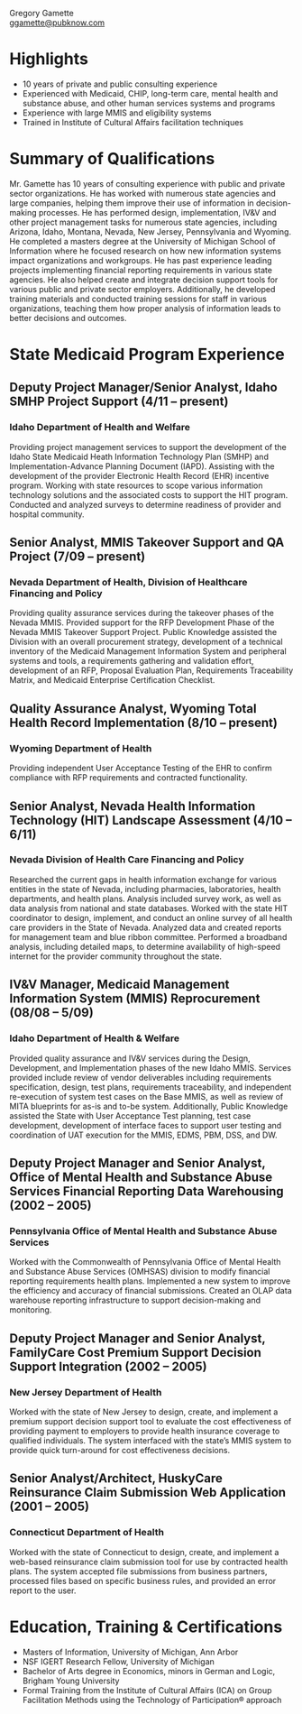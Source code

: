 Gregory Gamette  
ggamette@pubknow.com 

# Highlights
* 10 years of private and public consulting experience
* Experienced with Medicaid, CHIP, long-term care, mental health and substance abuse, and other human services systems and programs
* Experience with large MMIS and eligibility systems
* Trained in Institute of Cultural Affairs facilitation techniques

# Summary of Qualifications
Mr. Gamette has 10 years of consulting experience with public and private sector organizations. He has worked with numerous state agencies and large companies, helping them improve their use of information in decision-making processes. He has performed design, implementation, IV&V and other project management tasks for numerous state agencies, including Arizona, Idaho, Montana, Nevada, New Jersey, Pennsylvania and Wyoming. He completed a masters degree at the University of Michigan School of Information where he focused research on how new information systems impact organizations and workgroups. He has past experience leading projects implementing financial reporting requirements in various state agencies. He also helped create and integrate decision support tools for various public and private sector employers. Additionally, he developed training materials and conducted training sessions for staff in various organizations, teaching them how proper analysis of information leads to better decisions and outcomes.


# State Medicaid Program Experience 

## Deputy Project Manager/Senior Analyst, Idaho SMHP Project Support (4/11 – present)
### Idaho Department of Health and Welfare

Providing project management services to support the development of the Idaho State Medicaid Heath Information Technology Plan (SMHP) and Implementation-Advance Planning Document (IAPD). Assisting with the development of the provider Electronic Health Record (EHR) incentive program. Working with state resources to scope various information technology solutions and the associated costs to support the HIT program. Conducted and analyzed surveys to determine readiness of provider and hospital community.

## Senior Analyst, MMIS Takeover Support and QA Project (7/09 – present)
### Nevada Department of Health, Division of Healthcare Financing and Policy

Providing quality assurance services during the takeover phases of the Nevada MMIS. Provided support for the RFP Development Phase of the Nevada MMIS Takeover Support Project. Public Knowledge assisted the Division with an overall procurement strategy, development of a technical inventory of the Medicaid Management Information System and peripheral systems and tools, a requirements gathering and validation effort, development of an RFP, Proposal Evaluation Plan, Requirements Traceability Matrix, and Medicaid Enterprise Certification Checklist.

## Quality Assurance Analyst, Wyoming Total Health Record Implementation (8/10 – present)
### Wyoming Department of Health

Providing independent User Acceptance Testing of the EHR to confirm compliance with RFP requirements and contracted functionality.

## Senior Analyst, Nevada Health Information Technology (HIT) Landscape Assessment (4/10 – 6/11)
### Nevada Division of Health Care Financing and Policy

Researched the current gaps in health information exchange for various entities in the state of Nevada, including pharmacies, laboratories, health departments, and health plans. Analysis included survey work, as well as data analysis from national and state databases. Worked with the state HIT coordinator to design, implement, and conduct an online survey of all health care providers in the State of Nevada. Analyzed data and created reports for management team and blue ribbon committee. Performed a broadband analysis, including detailed maps, to determine availability of high-speed internet for the provider community throughout the state.

## IV&V Manager, Medicaid Management Information System (MMIS) Reprocurement (08/08 – 5/09)
### Idaho Department of Health & Welfare

Provided quality assurance and IV&V services during the Design, Development, and Implementation phases of the new Idaho MMIS. Services provided include review of vendor deliverables including requirements specification, design, test plans, requirements traceability, and independent re-execution of system test cases on the Base MMIS, as well as review of MITA blueprints for as-is and to-be system. Additionally, Public Knowledge assisted the State with User Acceptance Test planning, test case development, development of interface faces to support user testing and coordination of UAT execution for the MMIS, EDMS, PBM, DSS, and DW. 

## Deputy Project Manager and Senior Analyst, Office of Mental Health and Substance Abuse Services Financial Reporting Data Warehousing (2002 – 2005)
### Pennsylvania Office of Mental Health and Substance Abuse Services

Worked with the Commonwealth of Pennsylvania Office of Mental Health and Substance Abuse Services (OMHSAS) division to modify financial reporting requirements health plans. Implemented a new system to improve the efficiency and accuracy of financial submissions. Created an OLAP data warehouse reporting infrastructure to support decision-making and monitoring.

## Deputy Project Manager and Senior Analyst, FamilyCare Cost Premium Support Decision Support Integration (2002 – 2005)
### New Jersey Department of Health

Worked with the state of New Jersey to design, create, and implement a premium support decision support tool to evaluate the cost effectiveness of providing payment to employers to provide health insurance coverage to qualified individuals. The system interfaced with the state’s MMIS system to provide quick turn-around for cost effectiveness decisions.

## Senior Analyst/Architect, HuskyCare Reinsurance Claim Submission Web Application (2001 – 2005)
### Connecticut Department of Health

Worked with the state of Connecticut to design, create, and implement a web-based reinsurance claim submission tool for use by contracted health plans. The system accepted file submissions from business partners, processed files based on specific business rules, and provided an error report to the user.

# Education, Training & Certifications

* Masters of Information, University of Michigan, Ann Arbor
* NSF IGERT Research Fellow, University of Michigan 
* Bachelor of Arts degree in Economics, minors in German and Logic, Brigham Young University
* Formal Training from the Institute of Cultural Affairs (ICA) on Group Facilitation Methods using the Technology of Participation® approach
